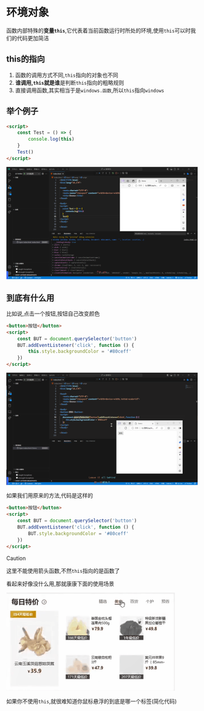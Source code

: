 # 环境对象

函数内部特殊的**变量`this`**,它代表着当前函数运行时所处的环境,使用`this`可以时我们的代码更加简洁

## this的指向

1. 函数的调用方式不同,`this`指向的对象也不同
2. **谁调用,`this`就是谁**是判断`this`指向的粗略规则
3. 直接调用函数,其实相当于是`windows.函数`,所以`this`指向`windows`

## 举个例子

```html
<script>
    const Test = () => {
        console.log(this)
    }
    Test()
</script>
```

![35-1](assets/35-1.png)

## 到底有什么用

比如说,点击一个按钮,按钮自己改变颜色

```html
<button>按钮</button>
<script>
    const BUT = document.querySelector('button')
    BUT.addEventListener('click', function () {
        this.style.backgroundColor = '#80ceff'
    })
</script>
```

![35-2](assets/35-2.gif)

如果我们用原来的方法,代码是这样的

```html
<button>按钮</button>
<script>
    const BUT = document.querySelector('button')
    BUT.addEventListener('click', function () {
        BUT.style.backgroundColor = '#80ceff'
    })
</script>
```

> [!caution]
>
> 这里不能使用箭头函数,不然`this`指向的是函数了

看起来好像没什么用,那就康康下面的使用场景

![35-3](assets/35-3.gif)

如果你不使用`this`,就很难知道你鼠标悬浮的到底是哪一个标签(简化代码)